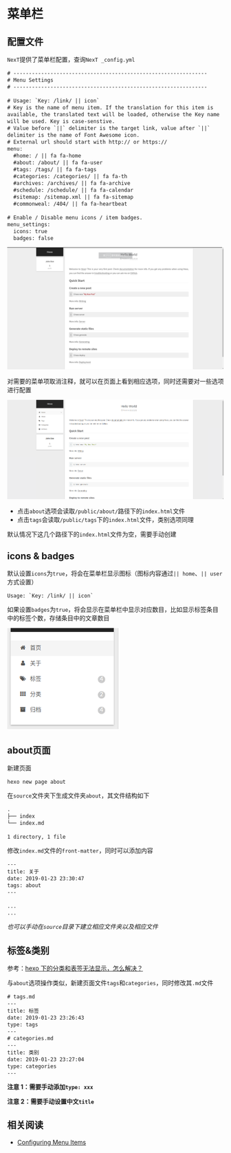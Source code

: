 
# 菜单栏

## 配置文件

`NexT`提供了菜单栏配置，查询`NexT _config.yml`

```
# ---------------------------------------------------------------
# Menu Settings
# ---------------------------------------------------------------

# Usage: `Key: /link/ || icon`
# Key is the name of menu item. If the translation for this item is available, the translated text will be loaded, otherwise the Key name will be used. Key is case-senstive.
# Value before `||` delimiter is the target link, value after `||` delimiter is the name of Font Awesome icon.
# External url should start with http:// or https://
menu:
  #home: / || fa fa-home
  #about: /about/ || fa fa-user
  #tags: /tags/ || fa fa-tags
  #categories: /categories/ || fa fa-th
  #archives: /archives/ || fa fa-archive
  #schedule: /schedule/ || fa fa-calendar
  #sitemap: /sitemap.xml || fa fa-sitemap
  #commonweal: /404/ || fa fa-heartbeat

# Enable / Disable menu icons / item badges.
menu_settings:
  icons: true
  badges: false
```

![](./imgs/next-gemini.png)

对需要的菜单项取消注释，就可以在页面上看到相应选项，同时还需要对一些选项进行配置

![](./imgs/next-menu-modify.png)

* 点击`about`选项会读取`/public/about/`路径下的`index.html`文件
* 点击`tags`会读取`/public/tags`下的`index.html`文件，类别选项同理

默认情况下这几个路径下的`index.html`文件为空，需要手动创建

## icons & badges

默认设置`icons`为`true`，将会在菜单栏显示图标（图标内容通过`|| home`、`|| user`方式设置）

```
Usage: `Key: /link/ || icon`
```

如果设置`badges`为`true`，将会显示在菜单栏中显示对应数目，比如显示标签条目中的标签个数，存储条目中的文章数目

![](./imgs/menu-badges.png)

## about页面

新建页面

    hexo new page about

在`source`文件夹下生成文件夹`about`，其文件结构如下

    .
    ├── index
    └── index.md

    1 directory, 1 file

修改`index.md`文件的`front-matter`，同时可以添加内容

    ---
    title: 关于
    date: 2019-01-23 23:30:47
    tags: about
    ---

    ...
    ...

*也可以手动在`source`目录下建立相应文件夹以及相应文件*

## 标签&类别

参考：[hexo 下的分类和表签无法显示，怎么解决？](https://www.zhihu.com/question/29017171?sort=created)

与`about`选项操作类似，新建页面文件`tags`和`categories`，同时修改其`.md`文件

    # tags.md
    ---
    title: 标签
    date: 2019-01-23 23:26:43
    type: tags
    ---
    # categories.md
    ---
    title: 类别
    date: 2019-01-23 23:27:04
    type: categories
    ---

**注意 1：需要手动添加`type: xxx`**

**注意 2：需要手动设置中文`title`**

## 相关阅读

* [Configuring Menu Items](https://theme-next.js.org/docs/theme-settings/index.html?highlight=menu+settings#Configuring-Menu-Items)